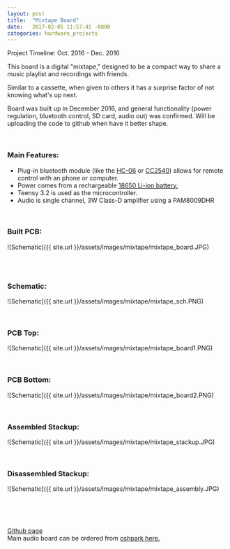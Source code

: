 ```yaml
---
layout: post
title:  "Mixtape Board"
date:   2017-02-05 11:57:45 -0800
categories: hardware_projects
---
```

Project Timeline: Oct. 2016 - Dec. 2016

This board is a digital "mixtape," designed to be a compact way to share a music playlist and recordings with friends.

Similar to a cassette, when given to others it has a surprise factor of not knowing what's up next.

Board was built up in December 2016, and general functionality (power regulation, bluetooth control, SD card, audio out) was confirmed. Will be uploading the code to github when have it better shape.

<br>

### Main Features:
* Plug-in bluetooth module (like the [HC-06](http://www.gearbest.com/sensors/pp_241478.html) or [CC2540](https://tronixlabs.com.au/breakout-boards/bluetooth/cc2540-serial-bluetooth-v4-0-ble-module-ibeacon-australia/)) allows for remote control with an phone or computer.
* Power comes from a rechargeable [18650 Li-ion battery.](https://bkeegs.github.io/hardware_projects/2017/02/05/li-ion-charger.html)
* Teensy 3.2 is used as the microcontroller.
* Audio is single channel, 3W Class-D amplifier using a PAM8009DHR

<br>

### Built PCB:
![Schematic]({{ site.url }}/assets/images/mixtape/mixtape_board.JPG)

<br><br>

### Schematic:
![Schematic]({{ site.url }}/assets/images/mixtape/mixtape_sch.PNG)

<br>

### PCB Top:
![Schematic]({{ site.url }}/assets/images/mixtape/mixtape_board1.PNG)

<br>

### PCB Bottom:
![Schematic]({{ site.url }}/assets/images/mixtape/mixtape_board2.PNG)

<br>

### Assembled Stackup:
![Schematic]({{ site.url }}/assets/images/mixtape/mixtape_stackup.JPG)

<br>

### Disassembled Stackup:
![Schematic]({{ site.url }}/assets/images/mixtape/mixtape_assembly.JPG)

<br>

<br><br>
[Github page](https://github.com/bkeegs/18650-Charge-Board)
<br>
Main audio board can be ordered from [oshpark here.](https://oshpark.com/shared_projects/jIOHaPzt)
